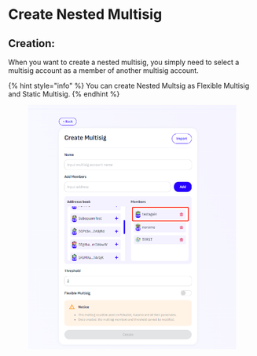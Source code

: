 # Create Nested Multisig

## Creation:

When you want to create a nested multisig, you simply need to select a multisig account as a member of another multisig account.

{% hint style="info" %}
You can create Nested Multsig as Flexible Multisig and Static Multisig.
{% endhint %}

<figure><img src="../../.gitbook/assets/image (1) (1) (1) (1).png" alt=""><figcaption></figcaption></figure>


